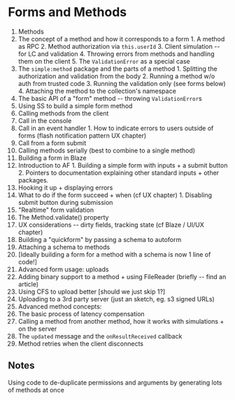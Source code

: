 # Forms and Methods

1. Methods
  1. The concept of a method and how it corresponds to a form
    1. A method as RPC
    2. Method authorization via `this.userId`
    3. Client simulation -- for LC and validation
    4. Throwing errors from methods and handling them on the client
    5. The `ValidationError` as a special case
  2. The `simple:method` package and the parts of a method
    1. Splitting the authorization and validation from the body
    2. Running a method w/o auth from trusted code
    3. Running the validation only (see forms below)
    4. Attaching the method to the collection's namespace
  3. The basic API of a "form" method -- throwing `ValidationError`s
  4. Using SS to build a simple form method
2. Calling methods from the client
  1. Call in the console
  2. Call in an event handler
    1. How to indicate errors to users outside of forms (flash notification pattern UX chapter)
  3. Call from a form submit
  4. Calling methods serially (best to combine to a single method)
3. Building a form in Blaze
  1. Introduction to AF
    1. Building a simple form with inputs + a submit button
    2. Pointers to documentation explaining other standard inputs + other packages.
  2. Hooking it up + displaying errors
  3. What to do if the form succeed + when (cf UX chapter)
    1. Disabling submit button during submission
4. "Realtime" form validation
  1. The Method.validate() property
  2. UX considerations -- dirty fields, tracking state (cf Blaze / UI/UX chapter)
5. Building a "quickform" by passing a schema to autoform
  1. Attaching a schema to methods
  2. [Ideally building a form for a method with a schema is now 1 line of code!]
6. Advanced form usage: uploads
  1. Adding binary support to a method + using FileReader (briefly -- find an article)
  2. Using CFS to upload better [should we just skip 1?]
  3. Uploading to a 3rd party server (just an sketch, eg. s3 signed URLs)
7. Advanced method concepts:
  1. The basic process of latency compensation
  2. Calling a method from another method, how it works with simulations + on the server
  3. The `updated` message and the `onResultReceived` callback
  4. Method retries when the client disconnects
  
## Notes

Using code to de-duplicate permissions and arguments by generating lots of methods at once
